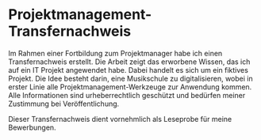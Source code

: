 # Projektmanagement-Transfernachweis
Im Rahmen einer Fortbildung zum Projektmanager habe ich einen Transfernachweis erstellt. Die Arbeit zeigt das erworbene Wissen, das ich auf ein IT Projekt angewendet habe. Dabei handelt es sich um ein fiktives Projekt. Die Idee besteht darin, eine Musikschule zu digitalisieren, wobei in erster Linie alle Projektmanagement-Werkzeuge zur Anwendung kommen. 
Alle Informationen sind urheberrechtlich geschützt und bedürfen meiner Zustimmung bei Veröffentlichung.

Dieser Transfernachweis dient vornehmlich als Leseprobe für meine Bewerbungen.
